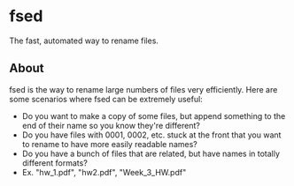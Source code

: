fsed
====

The fast, automated way to rename files.

About
-----

fsed is the way to rename large numbers of files very efficiently. Here are some scenarios where fsed can be extremely useful:

* Do you want to make a copy of some files, but append something to the end of their name so you know they're different?
* Do you have files with 0001, 0002, etc. stuck at the front that you want to rename to have more easily readable names?
* Do you have a bunch of files that are related, but have names in totally different formats?
 * Ex. "hw_1.pdf", "hw2.pdf", "Week_3_HW.pdf"

